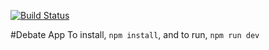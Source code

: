 [![Build Status](https://travis-ci.org/beautron7/Debate-Thing.svg?branch=master)](https://travis-ci.org/beautron7/Debate-Thing)

#Debate App
To install, `npm install`, and to run, `npm run dev`
